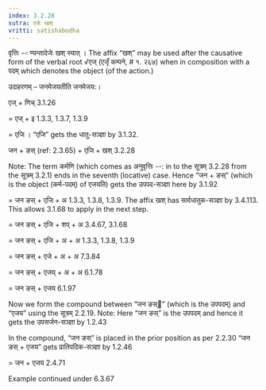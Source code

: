 ```yaml
---
index: 3.2.28
sutra: एजेः खश्
vritti: satishabodha
---
```






वृत्तिः --ः ण्‍यन्‍तादेजेः खश् स्‍यात् । The affix “खश्” may be used after the causative form of the verbal root √एज् (एजृँ कम्पने, # १. २६७) when in composition with a पदम् which denotes the object (of the action.)


उदाहरणम् – जनमेजयतीति जनमेजय:।


एज् + णिच् 3.1.26

= एज् + इ 1.3.3, 1.3.7, 1.3.9

= एजि । “एजि” gets the धातु-सञ्ज्ञा by 3.1.32.


जन + ङस् (ref: 2.3.65) + एजि + खश् 3.2.28

Note: The term कर्मणि (which comes as अनुवृत्तिः --: in to the सूत्रम् 3.2.28 from the सूत्रम् 3.2.1) ends in the seventh (locative) case. Hence “जन + ङस्” (which is the object (कर्म-पदम्) of एजयति) gets the उपपद-सञ्ज्ञा here by 3.1.92

= जन ङस् + एजि + अ 1.3.3, 1.3.8, 1.3.9. The affix खश् has सार्वधातुक-सञ्ज्ञा by 3.4.113. This allows 3.1.68 to apply in the next step.

= जन ङस् + एजि + शप् + अ 3.4.67, 3.1.68

= जन ङस् + एजि + अ + अ 1.3.3, 1.3.8, 1.3.9

= जन ङस् + एजे + अ + अ 7.3.84

= जन ङस् + एजय् + अ + अ 6.1.78

= जन ङस् + एजय 6.1.97


Now we form the compound between “जन ङस्” (which is the उपपदम्) and “एजय” using the सूत्रम् 2.2.19. Note: Here “जन ङस्” is the उपपदम् and hence it gets the उपसर्जन-सञ्ज्ञा by 1.2.43

In the compound, “जन ङस्” is placed in the prior position as per 2.2.30
“जन ङस् + एजय” gets प्रातिपदिक-सञ्ज्ञा by 1.2.46

= जन + एजय 2.4.71


Example continued under 6.3.67

